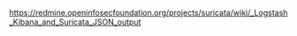 https://redmine.openinfosecfoundation.org/projects/suricata/wiki/_Logstash_Kibana_and_Suricata_JSON_output
